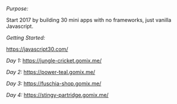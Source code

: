 *Purpose:*

Start 2017 by building 30 mini apps with no frameworks, just vanilla Javascript.

*Getting Started:*

https://javascript30.com/

*Day 1:*
https://jungle-cricket.gomix.me/

*Day 2:*
https://power-teal.gomix.me/

*Day 3:*
https://fuschia-shop.gomix.me/

*Day 4:*
https://stingy-partridge.gomix.me/
